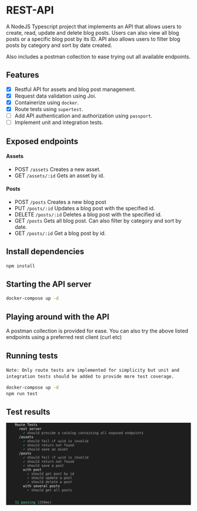 # REST-API

A NodeJS Typescript project that implements an API that allows users to create, read, update and delete blog posts.
Users can also view all blog posts or a specific blog post by its ID. API also allows users to filter blog posts by category and sort by date created.

Also includes a postman collection to ease trying out all available endpoints.

## Features

- [x] Restful API for assets and blog post management.
- [x] Request data validation using Joi.
- [x] Containerize using `docker`.
- [x] Route tests using `supertest`.
- [ ] Add API authentication and authorization using `passport`.
- [ ] Implement unit and integration tests.

## Exposed endpoints

#### Assets

- POST `/assets` Creates a new asset.
- GET `/assets/:id` Gets an asset by id.

#### Posts

- POST `/posts` Creates a new blog post
- PUT `/posts/:id` Updates a blog post with the specified id.
- DELETE `/posts/:id` Deletes a blog post with the specified id.
- GET `/posts` Gets all blog post. Can also filter by category and sort by date.
- GET `/posts/:id` Get a blog post by id.

## Install dependencies

```sh
npm install
```

## Starting the API server

```sh
docker-compose up -d
```

## Playing around with the API

A postman collection is provided for ease. You can also try the above listed endpoints using a preferred rest client (curl etc)

## Running tests

`Note: Only route tests are implemented for simplicity but unit and integration tests should be added to provide more test coverage.`

```sh
docker-compose up -d
npm run test
```

## Test results

![ScreenShot](./screenshots/test_results.png?raw=true 'Test results')
